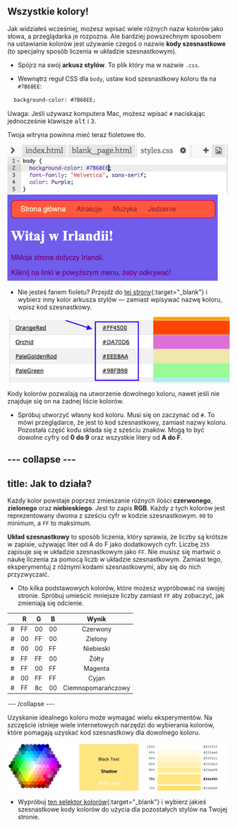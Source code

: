 ## Wszystkie kolory!

Jak widziałeś wcześniej, możesz wpisać wiele różnych nazw kolorów jako słowa, a przeglądarka je rozpozna. Ale bardziej powszechnym sposobem na ustawianie kolorów jest używanie czegoś o nazwie **kody szesnastkowe** (to specjalny sposób liczenia w układzie szesnastkowym).

+ Spójrz na swój **arkusz stylów**. To plik który ma w nazwie `.css`.

+ Wewnątrz reguł CSS dla `body`, ustaw kod szesnastkowy koloru tła na `#7B68EE`:

```html
  background-color: #7B68EE;
```

Uwaga: Jeśli używasz komputera Mac, możesz wpisać `#` naciskając jednocześnie klawisze <kbd>alt</kbd> i <kbd>3</kbd>.

Twoja witryna powinna mieć teraz fioletowe tło.

![](images/HexColourFirst.png) ![](images/HexColourFirstResult.png)

+ Nie jesteś fanem fioletu? Przejdź do [tej strony](http://dojo.soy/html2-colors){:target="_blank"} i wybierz inny kolor arkusza stylów — zamiast wpisywać nazwę koloru, wpisz kod szesnastkowy. 

![](images/ColorNamesHex.png)

Kody kolorów pozwalają na utworzenie dowolnego koloru, nawet jeśli nie znajduje się on na żadnej liście kolorów.

+ Spróbuj utworzyć własny kod koloru. Musi się on zaczynać od `#`. To mówi przeglądarce, że jest to kod szesnastkowy, zamiast nazwy koloru. Pozostała część kodu składa się z sześciu znaków. Mogą to być dowolne cyfry od **0 do 9** oraz wszystkie litery od **A do F**.

## \--- collapse \---

## title: Jak to działa?

Każdy kolor powstaje poprzez zmieszanie różnych ilości **czerwonego**, **zielonego** oraz **niebieskiego**. Jest to zapis **RGB**. Każdy z tych kolorów jest reprezentowany dwoma z sześciu cyfr w kodzie szesnastkowym. `00` to minimum, a `FF` to maksimum.

**Układ szesnastkowy** to sposób liczenia, który sprawia, że liczby są krótsze w zapisie, używając liter od A do F jako dodatkowych cyfr. Liczbę `255` zapisuje się w układzie szesnastkowym jako `FF`. Nie musisz się martwić o naukę liczenia za pomocą liczb w układzie szesnastkowym. Zamiast tego, eksperymentuj z różnymi kodami szesnastkowymi, aby się do nich przyzwyczaić.

+ Oto kilka podstawowych kolorów, które możesz wypróbować na swojej stronie. Spróbuj umieścić mniejsze liczby zamiast `FF` aby zobaczyć, jak zmieniają się odcienie.

|      | R  | G  | B  |       Wynik        |
| ---- | -- | -- | -- |:------------------:|
| \# | FF | 00 | 00 |      Czerwony      |
| \# | 00 | FF | 00 |      Zielony       |
| \# | 00 | 00 | FF |     Niebieski      |
| \# | FF | FF | 00 |       Żółty        |
| \# | FF | 00 | FF |      Magenta       |
| \# | 00 | FF | FF |       Cyjan        |
| \# | FF | 8c | 00 | Ciemnopomarańczowy |

\--- /collapse \---

Uzyskanie idealnego koloru może wymagać wielu eksperymentów. Na szczęście istnieje wiele internetowych narzędzi do wybierania kolorów, które pomagają uzyskać kod szesnastkowy dla dowolnego koloru.

![](images/W3ColorPicker.png)

+ Wypróbuj [ten selektor kolorów](http://dojo.soy/html2-color-picker){:target="_blank"} i wybierz jakieś szesnastkowe kody kolorów do użycia dla pozostałych stylów na Twojej stronie.
